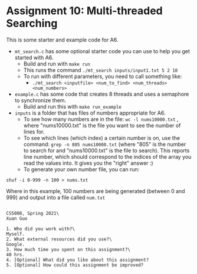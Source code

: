 # Assignment 10: Multi-threaded Searching

This is some starter and example code for A6. 

* ```mt_search.c``` has some optional starter code you can use to help you get started with A6. 
    - Build and run with ```make run```
    - This runs the command ```./mt_search inputs/input1.txt 5 2 10``` 
    - To run with different parameters, you need to call something like: 
        + ```./mt_search <inputfile> <num_to_find> <num_threads> <num_numbers>```
* ```example.c``` has some code that creates 8 threads and uses a semaphore to synchronize them. 
    - Build and run this with ```make run_example```
* ```inputs``` is a folder that has files of numbers appropriate for A6. 
    - To see how many numbers are in the file: ```wc -l nums10000.txt``` , where "nums10000.txt" is the file you want to see the number of lines for. 
    - To see which lines (which index) a certain number is on, use the command: ```grep -n 805 nums10000.txt``` (where "805" is the number to search for and "nums10000.txt" is the file to search). This reports line number, which should correspond to the indices of the array you read the values into. It gives you the "right" answer :) 
    - To generate your own number file, you can run:

```shuf -i 0-999 -n 100 > nums.txt```

Where in this example, 100 numbers are being generated (between 0 and 999) and output into a file called ```num.txt```
```

CS5008, Spring 2021\
Xuan Guo

1. Who did you work with?\
Myself.
2. What external resources did you use?\
Google.
3. How much time you spent on this assignment?\
40 hrs.
4. [Optional] What did you like about this assignment?
5. [Optional] How could this assignment be improved?